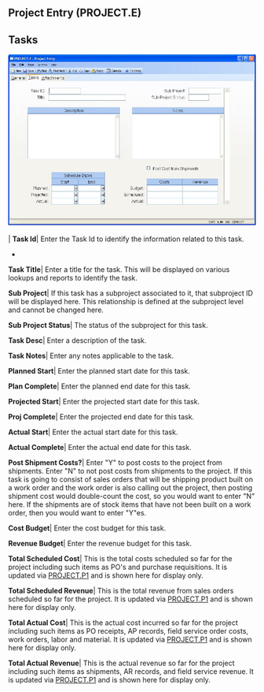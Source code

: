 ## Project Entry (PROJECT.E)
<PageHeader />

## Tasks

![](./PROJECT-E-2.jpg)

| **Task Id**|  Enter the Task Id to identify the information related to this
task.

-  
**Task Title**|  Enter a title for the task. This will be displayed on various
lookups and reports to identify the task.

**Sub Project**|  If this task has a subproject associated to it, that
subproject ID will be displayed here. This relationship is defined at the
subproject level and cannot be changed here.

**Sub Project Status**|  The status of the subproject for this task.

**Task Desc**|  Enter a description of the task.

**Task Notes**|  Enter any notes applicable to the task.

**Planned Start**|  Enter the planned start date for this task.

**Plan Complete**|  Enter the planned end date for this task.

**Projected Start**|  Enter the projected start date for this task.

**Proj Complete**|  Enter the projected end date for this task.

**Actual Start**|  Enter the actual start date for this task.

**Actual Complete**|  Enter the actual end date for this task.

**Post Shipment Costs?**|  Enter "Y" to post costs to the project from
shipments. Enter "N" to not post costs from shipments to the project. If this
task is going to consist of sales orders that will be shipping product built
on a work order and the work order is also calling out the project, then
posting shipment cost would double-count the cost, so you would want to enter
"N" here. If the shipments are of stock items that have not been built on a
work order, then you would want to enter "Y"es.

**Cost Budget**|  Enter the cost budget for this task.

**Revenue Budget**|  Enter the revenue budget for this task.

**Total Scheduled Cost**|  This is the total costs scheduled so far for the
project including such items as PO's and purchase requisitions. It is updated
via [PROJECT.P1](../PROJECT-P1/README.md) and is shown here for display only.

**Total Scheduled Revenue**|  This is the total revenue from sales orders
scheduled so far for the project. It is updated via
[PROJECT.P1](../PROJECT-P1/README.md) and is shown here for display only.

**Total Actual Cost**|  This is the actual cost incurred so far for the
project including such items as PO receipts, AP records, field service order
costs, work orders, labor and material. It is updated via
[PROJECT.P1](../PROJECT-P1/README.md) and is shown here for display only.

**Total Actual Revenue**|  This is the actual revenue so far for the project
including such items as shipments, AR records, and field service revenue. It
is updated via [PROJECT.P1](../PROJECT-P1/README.md) and is shown here for display
only.


<badge text= "Version 8.10.57 " vertical="middle" />

<PageFooter />
